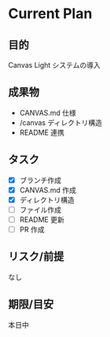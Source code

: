 # Current Plan

## 目的
Canvas Light システムの導入

## 成果物
- CANVAS.md 仕様
- /canvas ディレクトリ構造
- README 連携

## タスク
- [x] ブランチ作成
- [x] CANVAS.md 作成
- [x] ディレクトリ構造
- [ ] ファイル作成
- [ ] README 更新
- [ ] PR 作成

## リスク/前提
なし

## 期限/目安
本日中